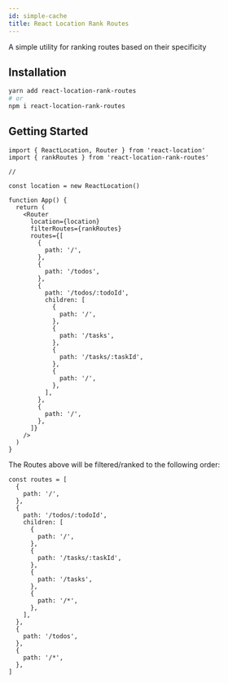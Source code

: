 ```yaml
---
id: simple-cache
title: React Location Rank Routes
---
```


A simple utility for ranking routes based on their specificity

## Installation

```bash
yarn add react-location-rank-routes
# or
npm i react-location-rank-routes
```

## Getting Started

```tsx
import { ReactLocation, Router } from 'react-location'
import { rankRoutes } from 'react-location-rank-routes'

//

const location = new ReactLocation()

function App() {
  return (
    <Router
      location={location}
      filterRoutes={rankRoutes}
      routes={[
        {
          path: '/',
        },
        {
          path: '/todos',
        },
        {
          path: '/todos/:todoId',
          children: [
            {
              path: '/',
            },
            {
              path: '/tasks',
            },
            {
              path: '/tasks/:taskId',
            },
            {
              path: '/',
            },
          ],
        },
        {
          path: '/',
        },
      ]}
    />
  )
}
```

The Routes above will be filtered/ranked to the following order:

```tsx
const routes = [
  {
    path: '/',
  },
  {
    path: '/todos/:todoId',
    children: [
      {
        path: '/',
      },
      {
        path: '/tasks/:taskId',
      },
      {
        path: '/tasks',
      },
      {
        path: '/*',
      },
    ],
  },
  {
    path: '/todos',
  },
  {
    path: '/*',
  },
]
```
